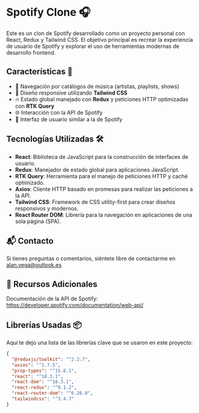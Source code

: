 # Spotify Clone 🎧

Este es un clon de Spotify desarrollado como un proyecto personal con React, Redux y Tailwind CSS. El objetivo principal es recrear la experiencia de usuario de Spotify y explorar el uso de herramientas modernas de desarrollo frontend.

## Características 🚀

- 🎵 Navegación por catálogos de música (artistas, playlists, shows)
- 📱 Diseño responsive utilizando **Tailwind CSS**
- 🔥 Estado global manejado con **Redux** y peticiones HTTP optimizadas con **RTK Query**
- 🌐 Interacción con la API de Spotify
- 🎨 Interfaz de usuario similar a la de Spotify

## Tecnologías Utilizadas 🛠

- **React**: Biblioteca de JavaScript para la construcción de interfaces de usuario.
- **Redux**: Manejador de estado global para aplicaciones JavaScript.
- **RTK Query**: Herramienta para el manejo de peticiones HTTP y caché optimizado.
- **Axios**: Cliente HTTP basado en promesas para realizar las peticiones a la API.
- **Tailwind CSS**: Framework de CSS utility-first para crear diseños responsivos y modernos.
- **React Router DOM**: Librería para la navegación en aplicaciones de una sola página (SPA).

## 📬 Contacto
Si tienes preguntas o comentarios, siéntete libre de contactarme en alan.vega@outlook.es

## 🎯 Recursos Adicionales
Documentación de la API de Spotify: https://developer.spotify.com/documentation/web-api/

## Librerías Usadas 📦
Aquí te dejo una lista de las librerías clave que se usaron en este proyecto:

```json
{
  "@reduxjs/toolkit": "^2.2.7",
  "axios": "^1.7.5",
  "prop-types": "^15.8.1",
  "react": "^18.3.1",
  "react-dom": "^18.3.1",
  "react-redux": "^9.1.2",
  "react-router-dom": "^6.26.0",
  "tailwindcss": "^3.4.7"
}